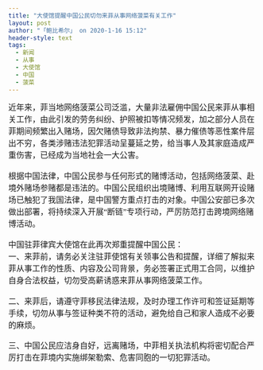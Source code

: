 ```yaml
---
title: "大使馆提醒中国公民切勿来菲从事网络菠菜有关工作"
layout: post
author: "「鲍比希尔」 on 2020-1-16 15:12"
header-style: text
tags:
  - 新闻
  - 从事
  - 大使馆
  - 中国
  - 菠菜
---
```


<head></head>
<body>
 <font face="微软雅黑"><font size="3">近年来，菲当地网络菠菜公司泛滥，大量非法雇佣中国公民来菲从事相关工作，由此引发的劳务纠纷、护照被扣等情况频发，加之部分人员在菲期间频繁出入赌场，因欠赌债导致非法拘禁、暴力催债等恶性案件层出不穷，各类涉赌违法犯罪活动呈蔓延之势，给当事人及其家庭造成严重伤害，已经成为当地社会一大公害。</font></font>
 <font face="微软雅黑"><font size="3"><br> </font></font>
 <font face="微软雅黑"><font size="3"><br> </font></font>
 <font face="微软雅黑"><font size="3">根据中国法律，中国公民参与任何形式的赌博活动，包括网络菠菜、赴境外赌场参赌都是违法的。中国公民组织出境赌博、利用互联网开设赌场已触犯了我国法律，是中国警方重点打击的对象。中国公安部已多次做出部署，将持续深入开展“断链”专项行动，严厉防范打击跨境网络赌博活动。</font></font>
 <font face="微软雅黑"><font size="3"><br> </font></font>
 <font face="微软雅黑"><font size="3"><br> </font></font>
 <font face="微软雅黑"><font size="3">中国驻菲律宾大使馆在此再次郑重提醒中国公民：</font></font>
 <font face="微软雅黑"><font size="3"><br> </font></font>
 <font face="微软雅黑"><font size="3">一、来菲前，请务必关注驻菲使馆有关领事公告和提醒，详细了解拟来菲从事工作的性质、内容及公司背景，务必签署正式用工合同，以维护自身合法权益，切勿受高薪诱惑来菲从事网络菠菜工作。</font></font>
 <br> 
 <font face="微软雅黑"><font size="3"><br> </font></font>
 <font face="微软雅黑"><font size="3">二、来菲后，请遵守菲移民法律法规，及时办理工作许可和签证延期等手续，切勿从事与签证种类不符的活动，避免给自己和家人造成不必要的麻烦。</font></font>
 <br> 
 <br> 
 <font face="微软雅黑"><font size="3">三、中国公民应洁身自好，远离赌场，中菲相关执法机构将密切配合严厉打击在菲境内实施绑架勒索、危害同胞的一切犯罪活动。</font></font>
 <br> 
 <br> 
 <br> 
 <br> 
 <br>
</body>


